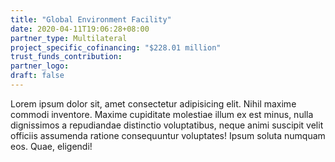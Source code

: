 ```yaml
---
title: "Global Environment Facility"
date: 2020-04-11T19:06:28+08:00
partner_type: Multilateral
project_specific_cofinancing: "$228.01 million"
trust_funds_contribution:
partner_logo:
draft: false
---
```


Lorem ipsum dolor sit, amet consectetur adipisicing elit. Nihil maxime commodi inventore. Maxime cupiditate molestiae illum ex est minus, nulla dignissimos a repudiandae distinctio voluptatibus, neque animi suscipit velit officiis assumenda ratione consequuntur voluptates! Ipsum soluta numquam eos. Quae, eligendi!

